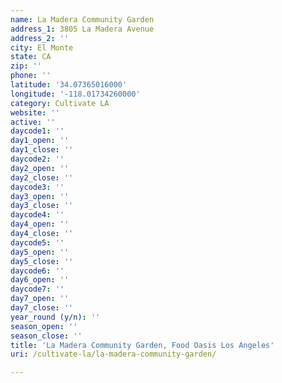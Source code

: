 ```yaml
---
name: La Madera Community Garden
address_1: 3805 La Madera Avenue
address_2: ''
city: El Monte
state: CA
zip: ''
phone: ''
latitude: '34.07365016000'
longitude: '-118.01734260000'
category: Cultivate LA
website: ''
active: ''
daycode1: ''
day1_open: ''
day1_close: ''
daycode2: ''
day2_open: ''
day2_close: ''
daycode3: ''
day3_open: ''
day3_close: ''
daycode4: ''
day4_open: ''
day4_close: ''
daycode5: ''
day5_open: ''
day5_close: ''
daycode6: ''
day6_open: ''
daycode7: ''
day7_open: ''
day7_close: ''
year_round (y/n): ''
season_open: ''
season_close: ''
title: 'La Madera Community Garden, Food Oasis Los Angeles'
uri: /cultivate-la/la-madera-community-garden/

---
```

